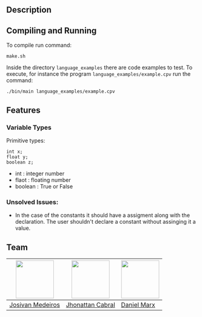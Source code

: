 ## Description

## Compiling and Running

To compile run command:

```
make.sh
```

Inside the directory `language_examples` there are code examples to test.
To execute, for instance the program `language_examples/example.cpv` run the command:

```
./bin/main language_examples/example.cpv
```

## Features

### Variable Types

Primitive types:

```
int x;
float y;
boolean z;
```
- int : integer number
- flaot : floating number
- boolean : True or False

### Unsolved Issues:

- In the case of the constants it should have a assigment along with the 
declaration. The user shouldn't declare a constant without assinging it a 
value.

## Team

[<img src="https://avatars2.githubusercontent.com/u/23501167?v=3&s=100" width="100"/>](https://github.com/jomedeiros) | [<img src="https://avatars2.githubusercontent.com/u/26605942?v=3&s=100" width="100"/>](https://github.com/jhon3) | [<img src="https://avatars2.githubusercontent.com/u/26638532?v=3&s=100" width="100"/>](https://github.com/danielm08) 
---|---|---
[Josivan Medeiros](https://github.com/jomedeiros) | [Jhonattan Cabral](https://github.com/jhon3) | [Daniel Marx](https://github.com/danielm08)


